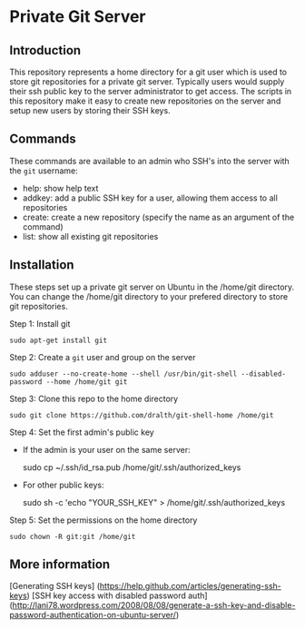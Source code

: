Private Git Server
==================

## Introduction ##

This repository represents a home directory for a git user
which is used to store git repositories for a private git
server. Typically users would supply their ssh public key
to the server administrator to get access. The scripts in
this repository make it easy to create new repositories on
the server and setup new users by storing their SSH keys.

## Commands ##

These commands are available to an admin who SSH's into the
server with the `git` username:

- help:  show help text
- addkey:  add a public SSH key for a user, allowing them access to all repositories
- create:  create a new repository (specify the name as an argument of the command)
- list:  show all existing git repositories

## Installation ##

These steps set up a  private git server on Ubuntu in the /home/git directory.
You can change the /home/git directory to your prefered directory to store git
repositories.

Step 1:  Install git

    sudo apt-get install git

Step 2:  Create a `git` user and group on the server

    sudo adduser --no-create-home --shell /usr/bin/git-shell --disabled-password --home /home/git git

Step 3:  Clone this repo to the home directory

    sudo git clone https://github.com/dralth/git-shell-home /home/git

Step 4:  Set the first admin's public key

- If the admin is your user on the same server:

    sudo cp ~/.ssh/id_rsa.pub /home/git/.ssh/authorized_keys

-  For other public keys:

    sudo sh -c 'echo "YOUR_SSH_KEY" > /home/git/.ssh/authorized_keys

Step 5:  Set the permissions on the home directory

    sudo chown -R git:git /home/git

## More information ##

[Generating SSH keys] (https://help.github.com/articles/generating-ssh-keys)
[SSH key access with disabled password auth] (http://lani78.wordpress.com/2008/08/08/generate-a-ssh-key-and-disable-password-authentication-on-ubuntu-server/)
